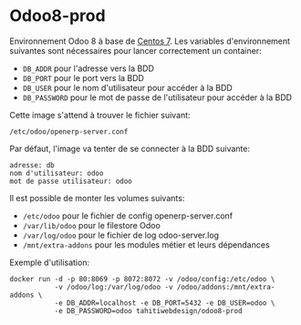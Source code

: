 # Odoo8-prod

Environnement Odoo 8 à base de [Centos 7](https://hub.docker.com/r/tahitiwebdesign/centos7-without-systemd).
Les variables d'environnement suivantes sont nécessaires pour lancer correctement un container:

* `DB_ADDR` pour l'adresse vers la BDD
* `DB_PORT` pour le port vers la BDD
* `DB_USER` pour le nom d'utilisateur pour accéder à la BDD
* `DB_PASSWORD` pour le mot de passe de l'utilisateur pour accéder à la BDD

Cette image s'attend à trouver le fichier suivant:

```
/etc/odoo/openerp-server.conf
```

Par défaut, l'image va tenter de se connecter à la BDD suivante:

```
adresse: db
nom d'utilisateur: odoo
mot de passe utilisateur: odoo
```

Il est possible de monter les volumes suivants:

* `/etc/odoo` pour le fichier de config openerp-server.conf
* `/var/lib/odoo` pour le filestore Odoo
* `/var/log/odoo` pour le fichier de log odoo-server.log 
* `/mnt/extra-addons` pour les modules métier et leurs dépendances

Exemple d'utilisation:

```
docker run -d -p 80:8069 -p 8072:8072 -v /odoo/config:/etc/odoo \
           -v /odoo/log:/var/log/odoo -v /odoo/addons:/mnt/extra-addons \
		   -e DB_ADDR=localhost -e DB_PORT=5432 -e DB_USER=odoo \
		   -e DB_PASSWORD=odoo tahitiwebdesign/odoo8-prod
```


